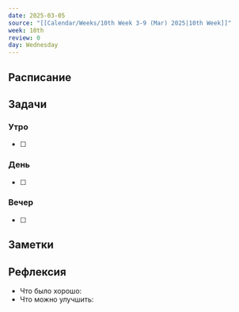 ```yaml
---
date: 2025-03-05
source: "[[Calendar/Weeks/10th Week 3-9 (Mar) 2025|10th Week]]"
week: 10th
review: 0
day: Wednesday
---
```



## Расписание

## Задачи

### Утро

- [ ]

### День

- [ ]

### Вечер

- [ ]

## Заметки

## Рефлексия

- Что было хорошо:
- Что можно улучшить: